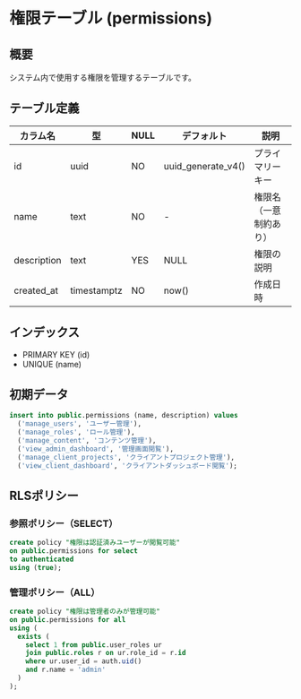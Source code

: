 # 権限テーブル (permissions)

## 概要
システム内で使用する権限を管理するテーブルです。

## テーブル定義

| カラム名 | 型 | NULL | デフォルト | 説明 |
|---------|-----|------|------------|------|
| id | uuid | NO | uuid_generate_v4() | プライマリーキー |
| name | text | NO | - | 権限名（一意制約あり） |
| description | text | YES | NULL | 権限の説明 |
| created_at | timestamptz | NO | now() | 作成日時 |

## インデックス

- PRIMARY KEY (id)
- UNIQUE (name)

## 初期データ

```sql
insert into public.permissions (name, description) values
  ('manage_users', 'ユーザー管理'),
  ('manage_roles', 'ロール管理'),
  ('manage_content', 'コンテンツ管理'),
  ('view_admin_dashboard', '管理画面閲覧'),
  ('manage_client_projects', 'クライアントプロジェクト管理'),
  ('view_client_dashboard', 'クライアントダッシュボード閲覧');
```

## RLSポリシー

### 参照ポリシー（SELECT）
```sql
create policy "権限は認証済みユーザーが閲覧可能"
on public.permissions for select
to authenticated
using (true);
```

### 管理ポリシー（ALL）
```sql
create policy "権限は管理者のみが管理可能"
on public.permissions for all
using (
  exists (
    select 1 from public.user_roles ur
    join public.roles r on ur.role_id = r.id
    where ur.user_id = auth.uid()
    and r.name = 'admin'
  )
); 